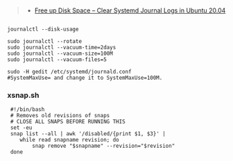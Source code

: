 ###
> - [Free up Disk Space – Clear Systemd Journal Logs in Ubuntu 20.04](https://ubuntuhandbook.org/index.php/2020/12/clear-systemd-journal-logs-ubuntu/)

```

journalctl --disk-usage

sudo journalctl --rotate
sudo journalctl --vacuum-time=2days
sudo journalctl --vacuum-size=100M
sudo journalctl --vacuum-files=5

sudo -H gedit /etc/systemd/journald.conf
#SystemMaxUse= and change it to SystemMaxUse=100M.

```

### xsnap.sh
```
 #!/bin/bash
 # Removes old revisions of snaps
 # CLOSE ALL SNAPS BEFORE RUNNING THIS
 set -eu
 snap list --all | awk '/disabled/{print $1, $3}' |
 	while read snapname revision; do
 		snap remove "$snapname" --revision="$revision"
 done


```
